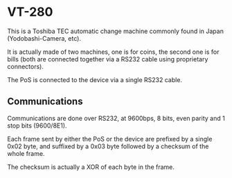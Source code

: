 # VT-280

This is a Toshiba TEC automatic change machine commonly found in Japan (Yodobashi-Camera, etc).

It is actually made of two machines, one is for coins, the second one is for bills (both are connected together via a RS232 cable using proprietary connectors).

The PoS is connected to the device via a single RS232 cable.

## Communications

Communications are done over RS232, at 9600bps, 8 bits, even parity and 1 stop bits (9600/8E1).

Each frame sent by either the PoS or the device are prefixed by a single 0x02 byte, and suffixed by a 0x03 byte followed by a checksum of the whole frame.

The checksum is actually a XOR of each byte in the frame.


